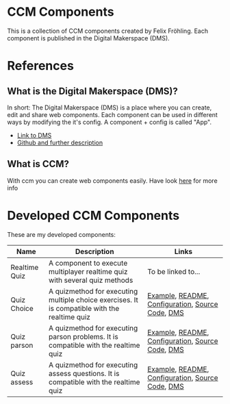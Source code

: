 # CCM Components 
This is a collection of CCM components created by Felix Fröhling. Each component is published in the Digital Makerspace (DMS).

# References

## What is the Digital Makerspace (DMS)?
In short: The Digital Makerspace (DMS) is a place where you can create, edit and share web components. Each component can be used in different ways by modifying the it's config. A component + config is called "App".

* [Link to DMS](https://ccmjs.github.io/digital-maker-space/#dms=components)
* [Github and further description](https://github.com/ccmjs/digital-maker-space)

## What is CCM?
With ccm you can create web components easily. Have look [here](https://github.com/ccmjs/ccm/wiki) for more info

# Developed CCM Components
These are my developed components:

| Name |   Description | Links |
|------|---------------------|------|
| Realtime Quiz | A component to execute multiplayer realtime quiz with several quiz methods | To be linked to... |
| Quiz Choice | A quizmethod for executing multiple choice exercises. It is compatible with the realtime quiz | [Example](https://ffroehling.github.io/ccm_components/choice/local.html), [README](https://ffroehling.github.io/ccm_components/choice/), [Configuration](https://ffroehling.github.io/ccm_components/choice/resources/configs.js), [Source Code](https://ffroehling.github.io/ccm_components/choice/versions/ccm.quiz_choice-1.0.0.js), [DMS](https://ccmjs.github.io/digital-maker-space/#dms=component-quiz_choice-1-0-0&dms_quiz_choice_1_0_0=overview)|
| Quiz parson | A quizmethod for executing parson problems. It is compatible with the realtime quiz | [Example](https://ffroehling.github.io/ccm_components/parson/local.html), [README](https://ffroehling.github.io/ccm_components/parson/), [Configuration](https://ffroehling.github.io/ccm_components/parson/resources/configs.js), [Source Code](https://ffroehling.github.io/ccm_components/parson/versions/ccm.quiz_parson-1.0.0.js), [DMS](https://ccmjs.github.io/digital-maker-space/#dms=app-1575210634757X29298775094506024&dms_quiz_choice_1_0_0=overview&dms_quiz_choice_1_0_0_demo=entry-1)|
| Quiz assess | A quizmethod for executing assess questions. It is compatible with the realtime quiz | [Example](https://ffroehling.github.io/ccm_components/assess/local.html), [README](https://ffroehling.github.io/ccm_components/assess/), [Configuration](https://ffroehling.github.io/ccm_components/assess/resources/configs.js), [Source Code](https://ffroehling.github.io/ccm_components/assess/versions/ccm.quiz_assess-1.0.0.js), [DMS](https://ccmjs.github.io/digital-maker-space/#dms=app-1575458862381X34848018576914797)|
 

